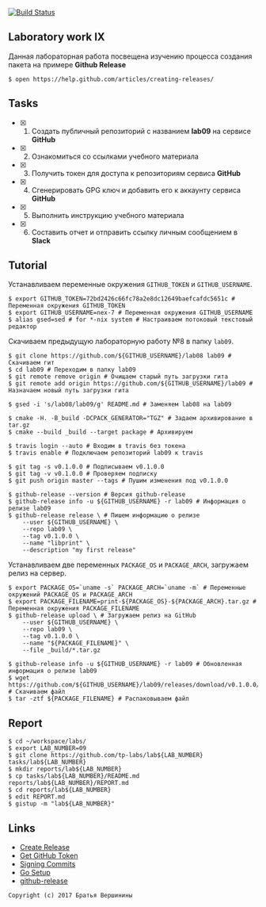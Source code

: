 [![Build Status](https://travis-ci.org/nex-7/lab8.svg?branch=master)](https://travis-ci.org/nex-7/lab8)

## Laboratory work IX

Данная лабораторная работа посвещена изучению процесса создания пакета на примере **Github Release**

```ShellSession
$ open https://help.github.com/articles/creating-releases/
```

## Tasks

- [x] 1. Создать публичный репозиторий с названием **lab09** на сервисе **GitHub**
- [X] 2. Ознакомиться со ссылками учебного материала
- [X] 3. Получить токен для доступа к репозиториям сервиса **GitHub**
- [X] 4. Сгенерировать GPG ключ и добавить его к аккаунту сервиса **GitHub**
- [X] 5. Выполнить инструкцию учебного материала
- [X] 6. Составить отчет и отправить ссылку личным сообщением в **Slack**

## Tutorial

Устанавливаем переменные окружения `GITHUB_TOKEN` и `GITHUB_USERNAME`.
```ShellSession
$ export GITHUB_TOKEN=72bd2426c66fc78a2e8dc12649baefcafdc5651c # Переменная окружения GITHUB_TOKEN
$ export GITHUB_USERNAME=nex-7 # Переменная окружения GITHUB_USERNAME
$ alias gsed=sed # for *-nix system # Настраиваем потоковый текстовый редактор
```

Скачиваем предыдущую лабораторную работу №8 в папку `lab09`.
```ShellSession
$ git clone https://github.com/${GITHUB_USERNAME}/lab08 lab09 # Скачиваем гит
$ cd lab09 # Переходим в папку lab09
$ git remote remove origin # Очищаем старый путь загрузки гита
$ git remote add origin https://github.com/${GITHUB_USERNAME}/lab09 # Назначаем новый путь загрузки гита
```

```ShellSession
$ gsed -i 's/lab08/lab09/g' README.md # Заменяем lab08 на lab09
```

```ShellSession
$ cmake -H. -B_build -DCPACK_GENERATOR="TGZ" # Задаем архивирование в tar.gz
$ cmake --build _build --target package # Архивируем
```

```ShellSession
$ travis login --auto # Входим в travis без токена
$ travis enable # Подключаем репозиторий lab09 к travis
```

```ShellSession
$ git tag -s v0.1.0.0 # Подписываем v0.1.0.0
$ git tag -v v0.1.0.0 # Проверяем подписку
$ git push origin master --tags # Пушим изменения под v0.1.0.0
```

```ShellSession
$ github-release --version # Версия github-release
$ github-release info -u ${GITHUB_USERNAME} -r lab09 # Информация о релизе lab09
$ github-release release \ # Пишем информацию о релизе
    --user ${GITHUB_USERNAME} \
    --repo lab09 \
    --tag v0.1.0.0 \
    --name "libprint" \
    --description "my first release"
```

Устанавливаем две переменных `PACKAGE_OS` и `PACKAGE_ARCH`, загружаем релиз на сервер.
```ShellSession
$ export PACKAGE_OS=`uname -s` PACKAGE_ARCH=`uname -m` # Переменные окружений PACKAGE_OS и PACKAGE_ARCH 
$ export PACKAGE_FILENAME=print-${PACKAGE_OS}-${PACKAGE_ARCH}.tar.gz # Переменная окружения PACKAGE_FILENAME
$ github-release upload \ # Загружаем релиз на GitHub
    --user ${GITHUB_USERNAME} \
    --repo lab09 \
    --tag v0.1.0.0 \
    --name "${PACKAGE_FILENAME}" \
    --file _build/*.tar.gz
```

```ShellSession
$ github-release info -u ${GITHUB_USERNAME} -r lab09 # Обновленная информация о релизе lab09
$ wget https://github.com/${GITHUB_USERNAME}/lab09/releases/download/v0.1.0.0/${PACKAGE_FILENAME} # Скачиваем файл
$ tar -ztf ${PACKAGE_FILENAME} # Распаковываем файл
```

## Report

```ShellSession
$ cd ~/workspace/labs/
$ export LAB_NUMBER=09
$ git clone https://github.com/tp-labs/lab${LAB_NUMBER} tasks/lab${LAB_NUMBER}
$ mkdir reports/lab${LAB_NUMBER}
$ cp tasks/lab${LAB_NUMBER}/README.md reports/lab${LAB_NUMBER}/REPORT.md
$ cd reports/lab${LAB_NUMBER}
$ edit REPORT.md
$ gistup -m "lab${LAB_NUMBER}"
```

## Links

- [Create Release](https://help.github.com/articles/creating-releases/)
- [Get GitHub Token](https://help.github.com/articles/creating-a-personal-access-token-for-the-command-line/)
- [Signing Commits](https://help.github.com/articles/signing-commits-with-gpg/)
- [Go Setup](http://www.golangbootcamp.com/book/get_setup)
- [github-release](https://github.com/aktau/github-release)

```
Copyright (c) 2017 Братья Вершинины
```

